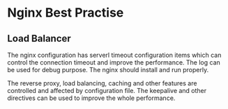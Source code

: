 # Nginx Best Practise

## Load Balancer

The nginx configuration has serverl timeout configuration items which can control the connection timeout and improve the performance. The log can be used for debug purpose. The nginx should install and run properly.

The reverse proxy, load balancing, caching and other features are controlled and affected by configuration file. The keepalive and other directives can be used to improve the whole performance.
